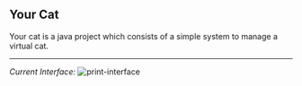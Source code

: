## Your Cat

Your cat is a java project which consists of a simple system to manage a virtual cat.


------------

*Current Interface:*
![print-interface](https://home/pfleger/Transfer%C3%AAncias/your-cat.jpeg)